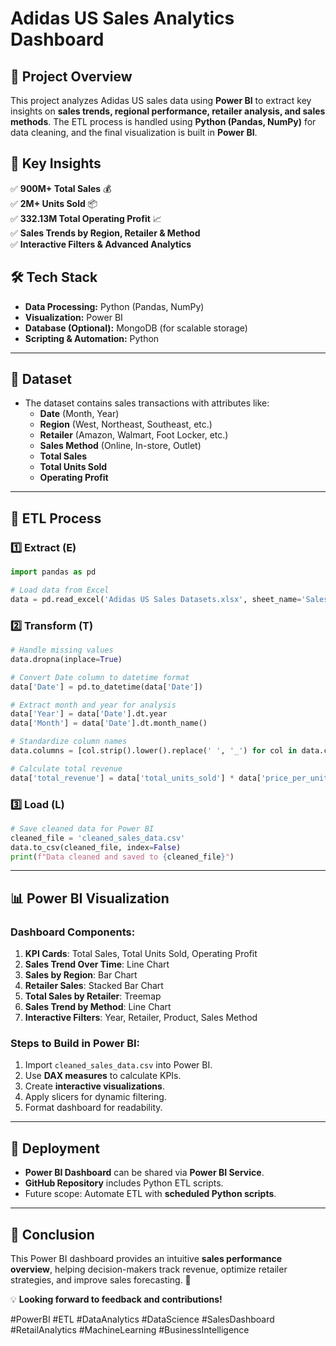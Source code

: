 # Adidas US Sales Analytics Dashboard

## 📌 Project Overview
This project analyzes Adidas US sales data using **Power BI** to extract key insights on **sales trends, regional performance, retailer analysis, and sales methods**. The ETL process is handled using **Python (Pandas, NumPy)** for data cleaning, and the final visualization is built in **Power BI**.

## 🚀 Key Insights
✅ **900M+ Total Sales** 💰  
✅ **2M+ Units Sold** 📦  
✅ **332.13M Total Operating Profit** 📈  
✅ **Sales Trends by Region, Retailer & Method**  
✅ **Interactive Filters & Advanced Analytics**  

## 🛠️ Tech Stack
- **Data Processing:** Python (Pandas, NumPy)
- **Visualization:** Power BI
- **Database (Optional):** MongoDB (for scalable storage)
- **Scripting & Automation:** Python

---

## 📂 Dataset
- The dataset contains sales transactions with attributes like:
  - **Date** (Month, Year)
  - **Region** (West, Northeast, Southeast, etc.)
  - **Retailer** (Amazon, Walmart, Foot Locker, etc.)
  - **Sales Method** (Online, In-store, Outlet)
  - **Total Sales**
  - **Total Units Sold**
  - **Operating Profit**

---

## 🔄 ETL Process
### 1️⃣ Extract (E)
```python
import pandas as pd

# Load data from Excel
data = pd.read_excel('Adidas US Sales Datasets.xlsx', sheet_name='Sales Data')
```

### 2️⃣ Transform (T)
```python
# Handle missing values
data.dropna(inplace=True)

# Convert Date column to datetime format
data['Date'] = pd.to_datetime(data['Date'])

# Extract month and year for analysis
data['Year'] = data['Date'].dt.year
data['Month'] = data['Date'].dt.month_name()

# Standardize column names
data.columns = [col.strip().lower().replace(' ', '_') for col in data.columns]

# Calculate total revenue
data['total_revenue'] = data['total_units_sold'] * data['price_per_unit']
```

### 3️⃣ Load (L)
```python
# Save cleaned data for Power BI
cleaned_file = 'cleaned_sales_data.csv'
data.to_csv(cleaned_file, index=False)
print(f"Data cleaned and saved to {cleaned_file}")
```

---

## 📊 Power BI Visualization
### **Dashboard Components:**
1. **KPI Cards**: Total Sales, Total Units Sold, Operating Profit
2. **Sales Trend Over Time**: Line Chart
3. **Sales by Region**: Bar Chart
4. **Retailer Sales**: Stacked Bar Chart
5. **Total Sales by Retailer**: Treemap
6. **Sales Trend by Method**: Line Chart
7. **Interactive Filters**: Year, Retailer, Product, Sales Method

### **Steps to Build in Power BI:**
1. Import `cleaned_sales_data.csv` into Power BI.
2. Use **DAX measures** to calculate KPIs.
3. Create **interactive visualizations**.
4. Apply slicers for dynamic filtering.
5. Format dashboard for readability.

---

## 📌 Deployment
- **Power BI Dashboard** can be shared via **Power BI Service**.
- **GitHub Repository** includes Python ETL scripts.
- Future scope: Automate ETL with **scheduled Python scripts**.

---

## 🎯 Conclusion
This Power BI dashboard provides an intuitive **sales performance overview**, helping decision-makers track revenue, optimize retailer strategies, and improve sales forecasting. 🚀

💡 **Looking forward to feedback and contributions!**

#PowerBI #ETL #DataAnalytics #DataScience #SalesDashboard #RetailAnalytics #MachineLearning #BusinessIntelligence
